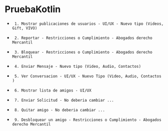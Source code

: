 # PruebaKotlin


 *      1. Mostrar publicaciones de usuarios - UI/UX - Nuevo tipo (Videos, Gift, VIVO)
 *      2. Reportar - Restricciones o Cumplimiento - Abogados derecho Mercantil
 *      3. Bloquear - Restricciones o Cumplimiento - Abogados derecho Mercantil
 *      4. Enviar Mensaje - Nuevo tipo (Video, Audio, Contactos)
 *      5. Ver Conversacion - UI/UX - Nuevo Tipo (Video, Audio, Contactos )
 *      6. Mostrar lista de amigos - UI/UX
 *      7. Enviar Solicitud - No deberia cambiar ...
 *      8. Quitar amigo - No deberia cambiar ...
 *      9. Desbloquear un amigo - Restricciones o Cumplimiento - Abogados derecho Mercantil
 
